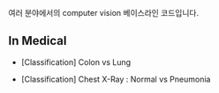 여러 분야에서의 computer vision 베이스라인 코드입니다.

## In Medical
- [Classification] Colon vs Lung

- [Classification] Chest X-Ray : Normal vs Pneumonia
